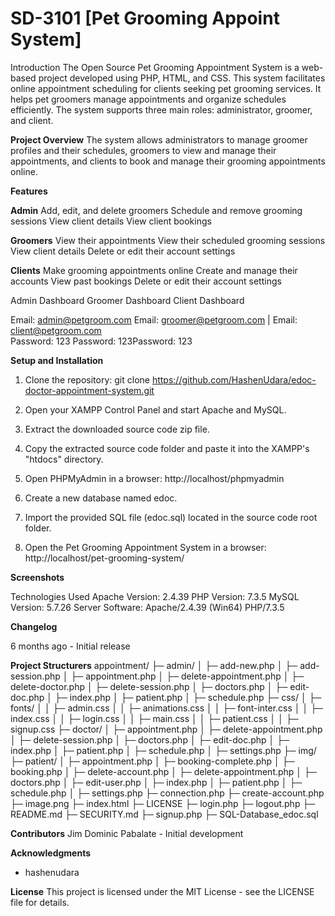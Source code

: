 # SD-3101 [Pet Grooming Appoint System]
Introduction
The Open Source Pet Grooming Appointment System is a web-based project developed using PHP, HTML, and CSS. This system facilitates online appointment scheduling for clients seeking pet grooming services. It helps pet groomers manage appointments and organize schedules efficiently. The system supports three main roles: administrator, groomer, and client.

**Project Overview**
The system allows administrators to manage groomer profiles and their schedules, groomers to view and manage their appointments, and clients to book and manage their grooming appointments online.

**Features**

**Admin**
Add, edit, and delete groomers
Schedule and remove grooming sessions
View client details
View client bookings

**Groomers**
View their appointments
View their scheduled grooming sessions
View client details
Delete or edit their account settings

**Clients**
Make grooming appointments online
Create and manage their accounts
View past bookings
Delete or edit their account settings

Admin Dashboard      Groomer Dashboard       Client Dashboard

Email: admin@petgroom.com	       Email: groomer@petgroom.com	| Email: client@petgroom.com	
Password: 123 Password: 123Password: 123

		
**Setup and Installation**
1. Clone the repository:
   git clone https://github.com/HashenUdara/edoc-doctor-appointment-system.git

2. Open your XAMPP Control Panel and start Apache and MySQL.
3. Extract the downloaded source code zip file.
4. Copy the extracted source code folder and paste it into the XAMPP's "htdocs" directory.
5. Open PHPMyAdmin in a browser: http://localhost/phpmyadmin
6. Create a new database named edoc.
7. Import the provided SQL file (edoc.sql) located in the source code root folder.
8.  Open the Pet Grooming Appointment System in a browser: http://localhost/pet-grooming-system/
			
**Screenshots** 

			
Technologies Used
Apache Version: 2.4.39
PHP Version: 7.3.5
MySQL Version: 5.7.26
Server Software: Apache/2.4.39 (Win64) PHP/7.3.5

**Changelog**

6 months ago - Initial release

**Project Structurers**
appointment/
├─ admin/
│  ├─ add-new.php
│  ├─ add-session.php
│  ├─ appointment.php
│  ├─ delete-appointment.php
│  ├─ delete-doctor.php
│  ├─ delete-session.php
│  ├─ doctors.php
│  ├─ edit-doc.php
│  ├─ index.php
│  ├─ patient.php
│  ├─ schedule.php
├─ css/
│  ├─ fonts/
│  │  ├─ admin.css
│  │  ├─ animations.css
│  │  ├─ font-inter.css
│  │  ├─ index.css
│  │  ├─ login.css
│  │  ├─ main.css
│  │  ├─ patient.css
│  │  ├─ signup.css
├─ doctor/
│  ├─ appointment.php
│  ├─ delete-appointment.php
│  ├─ delete-session.php
│  ├─ doctors.php
│  ├─ edit-doc.php
│  ├─ index.php
│  ├─ patient.php
│  ├─ schedule.php
│  ├─ settings.php
├─ img/
├─ patient/
│  ├─ appointment.php
│  ├─ booking-complete.php
│  ├─ booking.php
│  ├─ delete-account.php
│  ├─ delete-appointment.php
│  ├─ doctors.php
│  ├─ edit-user.php
│  ├─ index.php
│  ├─ patient.php
│  ├─ schedule.php
│  ├─ settings.php
├─ connection.php
├─ create-account.php
├─ image.png
├─ index.html
├─ LICENSE
├─ login.php
├─ logout.php
├─ README.md
├─ SECURITY.md
├─ signup.php
├─ SQL-Database_edoc.sql


**Contributors**
Jim Dominic Pabalate - Initial development

**Acknowledgments**
- hashenudara


**License**
This project is licensed under the MIT License - see the LICENSE file for details.